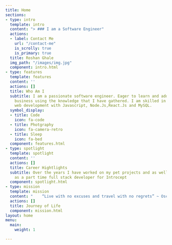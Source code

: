 ```yaml
---
title: Home
sections:
- type: intro
  template: intro
  content: "> ### I am a Software Engineer"
  actions:
  - label: Contact Me
    url: "/contact-me"
    is_scrolly: true
    is_primary: true
  title: Roshan Ghale
  img_path: "/images/img.jpg"
  component: intro.html
- type: features
  template: features
  content: ''
  actions: []
  title: Who Am I
  subtitle: I am a passionate software engineer. Eager to learn and add value to the
    business using the knowledge that I have gathered. I am skilled in full stack
    web development with Javascript, Node.Js,React.Js and MySQL.
  symbol_display:
  - title: Code
    icon: fa-code
  - title: Photgraphy
    icon: fa-camera-retro
  - title: Sleep
    icon: fa-bed
  component: features.html
- type: spotlight
  template: spotlight
  content: ''
  actions: []
  title: Career Hightlights
  subtitle: Over the years I have worked on my pet projects and as well as worked
    as a part time full stack developer for Introcept
  component: spotlight.html
- type: mission
  template: mission
  content: "    “Live with no excuses and travel with no regrets” ~ Oscar Wilde."
  actions: []
  title: Journey of Life
  component: mission.html
layout: home
menu:
  main:
    weight: 1

---
```

